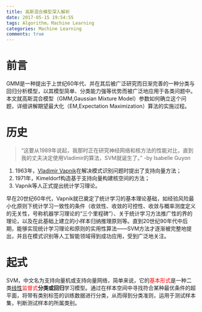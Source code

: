 ```yaml
---
title: 高斯混合模型深入解析
date: 2017-05-15 19:54:55
tags: Algorithm，Machine Learning
categories: Machine Learning
comments: true
---
```


# 前言

GMM是一种提出于上世纪60年代、并在其后被广泛研究而日渐完善的一种分类与回归分析模型，以其模型简单、分类能力强等优势而被广泛地应用于各类问题中。本文就高斯混合模型（GMM,Gaussian Mixture Model）参数如何确立这个问题，详细讲解期望最大化（EM,Expectation Maximization）算法的实施过程。



<!-- more -->



# 历史

> “这要从1989年说起，我那时正在研究神经网络和核方法的性能对比，直到我的丈夫决定使用Vladimir的算法，SVM就诞生了。”  -by Isabelle Guyon

1. 1963年，[Vladimir Vapnik](https://en.wikipedia.org/wiki/Vladimir_Vapnik)在解决模式识别问题时提出了支持向量方法；
2. 1971年，Kimeldorf构造基于支持向量构建核空间的方法；
3. Vapnik等人正式提出统计学习理论。

早在20世纪60年代，Vapnik就已奠定了统计学习的基本理论基础，如经验风险最小化原则下统计学习一致性的条件（收敛性、收敛的可控性、收敛与概率测度定义的无关性，号称机器学习理论的“三个里程碑”）、关于统计学习方法推广性的界的理论，以及在此基础上建立的小样本归纳推理原则等。直到20世纪90年代中后期，能够实现统计学习理论和原则的实用性算法——SVM方法才逐渐被完整地提出，并且在模式识别等人工智能领域得到成功应用，受到广泛地关注。

# 起式


SVM，中文名为支持向量机或支持向量网络，简单来说，它的<font color="FF0000">基本形式</font>是一种二类<u>线性</u><font color="FF0000">监督式</font>**分类或回归**学习模型。通过在样本空间中寻找符合某种最优条件的超平面，将带有类别标签的训练数据进行分类，从而得到分类准则，运用于测试样本集，判断测试样本的所属类别。





